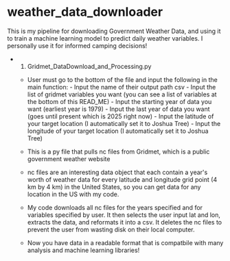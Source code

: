 # weather_data_downloader
This is my pipeline for downloading Government Weather Data, and using it to train a
machine learning model to predict daily weather variables. I personally use it for 
informed camping decisions!

- 1) Gridmet_DataDownload_and_Processing.py
    - User must go to the bottom of the file and input the following in the main function:
            - Input the name of their output path csv
            - Input the list of gridmet variables you want (you can see a list of variables 
            at the bottom of this READ_ME)
            - Input the starting year of data you want (earliest year is 1979)
            - Input the last year of data you want (goes until present which is 2025 right now)
            - Input the latitude of your target location (I automatically set it to Joshua Tree)
            - Input the longitude of your target location (I automatically set it to Joshua Tree)

    - This is a py file that pulls nc files from Gridmet, which is a public government weather website
    - nc files are an interesting data object that each contain a year's worth of weather data for 
      every latitude and longitude grid point (4 km by 4 km) in the United States, so you can get data
      for any location in the US with my code.
    - My code downloads all nc files for the years specified and for variables specified by user. It then
      selects the user input lat and lon, extracts the data, and reformats it into a csv. It deletes the
      nc files to prevent the user from wasting disk on their local computer.
    - Now you have data in a readable format that is compatbile with many analysis and machine learning libraries!
